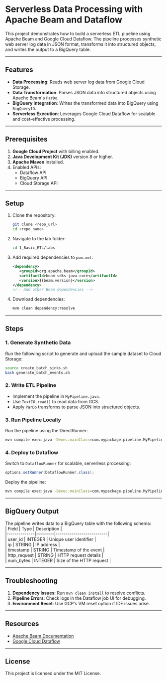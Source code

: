 # Serverless Data Processing with Apache Beam and Dataflow  

This project demonstrates how to build a serverless ETL pipeline using Apache Beam and Google Cloud Dataflow. The pipeline processes synthetic web server log data in JSON format, transforms it into structured objects, and writes the output to a BigQuery table.

---

## Features  
- **Data Processing**: Reads web server log data from Google Cloud Storage.  
- **Data Transformation**: Parses JSON data into structured objects using Apache Beam's `ParDo`.  
- **BigQuery Integration**: Writes the transformed data into BigQuery using `BigQueryIO`.  
- **Serverless Execution**: Leverages Google Cloud Dataflow for scalable and cost-effective processing.  

---

## Prerequisites  
1. **Google Cloud Project** with billing enabled.  
2. **Java Development Kit (JDK)** version 8 or higher.  
3. **Apache Maven** installed.  
4. Enabled APIs:  
   - Dataflow API  
   - BigQuery API  
   - Cloud Storage API  

---

## Setup  
1. Clone the repository:  
   ```bash
   git clone <repo_url>
   cd <repo_name>
   ```
2. Navigate to the lab folder:  
   ```bash
   cd 1_Basic_ETL/labs
   ```
3. Add required dependencies to `pom.xml`:  
   ```xml
   <dependency>
      <groupId>org.apache.beam</groupId>
      <artifactId>beam-sdks-java-core</artifactId>
      <version>${beam.version}</version>
   </dependency>
   <!-- Add other Beam dependencies -->
   ```

4. Download dependencies:  
   ```bash
   mvn clean dependency:resolve
   ```

---

## Steps  
### 1. Generate Synthetic Data  
Run the following script to generate and upload the sample dataset to Cloud Storage:  
```bash
source create_batch_sinks.sh
bash generate_batch_events.sh
```

### 2. Write ETL Pipeline  
- Implement the pipeline in `MyPipeline.java`.  
- Use `TextIO.read()` to read data from GCS.  
- Apply `ParDo` transforms to parse JSON into structured objects.  

### 3. Run Pipeline Locally  
Run the pipeline using the DirectRunner:  
```bash
mvn compile exec:java -Dexec.mainClass=com.mypackage.pipeline.MyPipeline
```

### 4. Deploy to Dataflow  
Switch to `DataflowRunner` for scalable, serverless processing:  
```java
options.setRunner(DataflowRunner.class);
```

Deploy the pipeline:  
```bash
mvn compile exec:java -Dexec.mainClass=com.mypackage.pipeline.MyPipeline
```

---

## BigQuery Output  
The pipeline writes data to a BigQuery table with the following schema:  
| Field        | Type    | Description              |  
|--------------|---------|--------------------------|  
| user_id      | INTEGER | Unique user identifier   |  
| ip           | STRING  | IP address               |  
| timestamp    | STRING  | Timestamp of the event   |  
| http_request | STRING  | HTTP request details     |  
| num_bytes    | INTEGER | Size of the HTTP request |  

---

## Troubleshooting  
1. **Dependency Issues**: Run `mvn clean install` to resolve conflicts.  
2. **Pipeline Errors**: Check logs in the Dataflow job UI for debugging.  
3. **Environment Reset**: Use GCP's VM reset option if IDE issues arise.  

---

## Resources  
- [Apache Beam Documentation](https://beam.apache.org/documentation/)  
- [Google Cloud Dataflow](https://cloud.google.com/dataflow)  

---

## License  
This project is licensed under the MIT License.

